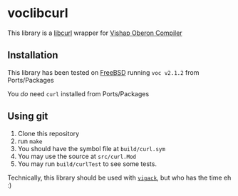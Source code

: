 # voclibcurl

This library is a [libcurl](https://curl.se/libcurl/) wrapper for [Vishap Oberon Compiler](https://github.com/vishaps/voc)

## Installation

This library has been tested on [FreeBSD](https://FreeBSD.org) running `voc v2.1.2` from Ports/Packages

You *do* need `curl` installed from Ports/Packages

## Using git

1. Clone this repository
2. run `make`
3. You should have the symbol file at `build/curl.sym`
4. You may use the source at `src/curl.Mod`
5. You may run `build/curlTest` to see some tests.

Technically, this library should be used with [`vipack`](https://github.com/vishaps/vipack), but who has the time eh :)
